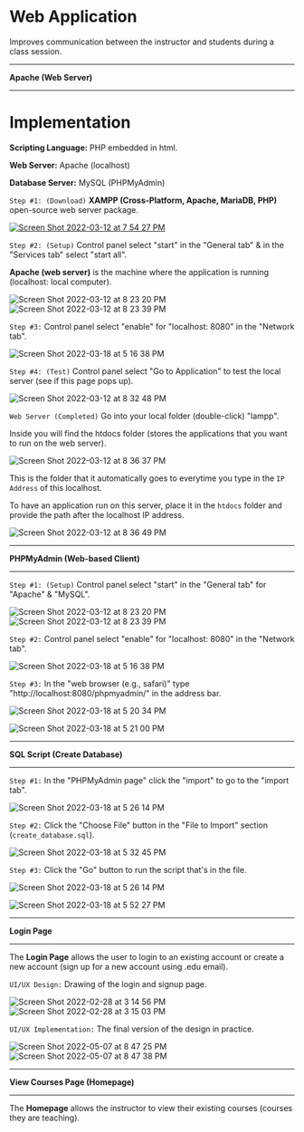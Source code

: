 # Web Application

Improves communication between the instructor and students during a class session.

-----

<b>Apache (Web Server)</b>

-----

# Implementation

<b>Scripting Language:</b> PHP embedded in html.

<b>Web Server:</b> Apache (localhost)

<b>Database Server:</b> MySQL (PHPMyAdmin)


`Step #1: (Download)` <b>XAMPP (Cross-Platform, Apache, MariaDB, PHP)</b> open-source web server package.

[![Screen Shot 2022-03-12 at 7 54 27 PM](https://user-images.githubusercontent.com/32807576/158040258-69a4ae87-2a80-4c45-b6dc-c01b35c4671b.png)](https://www.apachefriends.org/index.html)

`Step #2: (Setup)` Control panel select "start" in the "General tab" & in the "Services tab" select "start all".

<b>Apache (web server)</b> is the machine where the application is running (localhost: local computer). 

![Screen Shot 2022-03-12 at 8 23 20 PM](https://user-images.githubusercontent.com/32807576/158040848-6fbe6fec-bd4e-4c15-9ed9-9a5f5d9adb3b.png)
![Screen Shot 2022-03-12 at 8 23 39 PM](https://user-images.githubusercontent.com/32807576/158040849-6daae533-50ed-497b-9b76-ff094ef8268c.png)

`Step #3:` Control panel select "enable" for "localhost: 8080" in the "Network tab".


![Screen Shot 2022-03-18 at 5 16 38 PM](https://user-images.githubusercontent.com/32807576/159084136-b2dba10a-b109-4b10-9b51-9dc739a85e95.png)


`Step #4: (Test)` Control panel select "Go to Application" to test the local server (see if this page pops up).

![Screen Shot 2022-03-12 at 8 32 48 PM](https://user-images.githubusercontent.com/32807576/158041008-f60ee8a5-b42c-4270-ab3e-771bbc335b80.png)

`Web Server (Completed)` Go into your local folder (double-click) "lampp".

Inside you will find the htdocs folder (stores the applications that you want to run on the web server).

![Screen Shot 2022-03-12 at 8 36 37 PM](https://user-images.githubusercontent.com/32807576/158041100-2b95d297-897d-46a5-b95e-bb70f44668c0.png)

This is the folder that it automatically goes to everytime you type in the `IP Address` of this localhost.

To have an application run on this server, place it in the `htdocs` folder and provide the path after the localhost IP address.

![Screen Shot 2022-03-12 at 8 36 49 PM](https://user-images.githubusercontent.com/32807576/158041102-559c0ec2-f794-4472-936e-8ad9d635096f.png)

-----

<b>PHPMyAdmin (Web-based Client)</b>

-----

`Step #1: (Setup)` Control panel select "start" in the "General tab" for "Apache" & "MySQL".

![Screen Shot 2022-03-12 at 8 23 20 PM](https://user-images.githubusercontent.com/32807576/158040848-6fbe6fec-bd4e-4c15-9ed9-9a5f5d9adb3b.png)
![Screen Shot 2022-03-12 at 8 23 39 PM](https://user-images.githubusercontent.com/32807576/158040849-6daae533-50ed-497b-9b76-ff094ef8268c.png)

`Step #2:` Control panel select "enable" for "localhost: 8080" in the "Network tab".

![Screen Shot 2022-03-18 at 5 16 38 PM](https://user-images.githubusercontent.com/32807576/159084136-b2dba10a-b109-4b10-9b51-9dc739a85e95.png)

`Step #3:` In the "web browser (e.g., safari)" type "http://localhost:8080/phpmyadmin/" in the address bar.

![Screen Shot 2022-03-18 at 5 20 34 PM](https://user-images.githubusercontent.com/32807576/159084485-1e8f3f8c-c2d6-40b9-a0c3-09b089f8810a.png)

![Screen Shot 2022-03-18 at 5 21 00 PM](https://user-images.githubusercontent.com/32807576/159084537-c663b010-c5e6-4ec6-82a8-3ca245ad75bf.png)

-----

<b>SQL Script (Create Database)</b>

-----

`Step #1:` In the "PHPMyAdmin page" click the "import" to go to the "import tab".

![Screen Shot 2022-03-18 at 5 26 14 PM](https://user-images.githubusercontent.com/32807576/159085025-e9475d35-bbad-4505-ac3d-83927a333437.png)

`Step #2:` Click the "Choose File" button in the "File to Import" section (`create_database.sql`).

![Screen Shot 2022-03-18 at 5 32 45 PM](https://user-images.githubusercontent.com/32807576/159085731-7c1b8c69-8560-4e4d-bc39-30e5012a86e5.png)

`Step #3:` Click the "Go" button to run the script that's in the file.

![Screen Shot 2022-03-18 at 5 26 14 PM](https://user-images.githubusercontent.com/32807576/159086073-b72872e1-23ec-4a78-b4e6-cb413d365db3.png)

![Screen Shot 2022-03-18 at 5 52 27 PM](https://user-images.githubusercontent.com/32807576/159088552-aba64fb0-920d-4d78-881c-4c64eaf80f4c.png)


-----

<b>Login Page</b>

-----


The <b>Login Page</b> allows the user to login to an existing account or create a new account (sign up for a new account using .edu email).

`UI/UX Design:` Drawing of the login and signup page.

![Screen Shot 2022-02-28 at 3 14 56 PM](https://user-images.githubusercontent.com/32807576/156052239-9b143bf2-4350-4f83-aa18-dd76a0428b14.png)
![Screen Shot 2022-02-28 at 3 15 03 PM](https://user-images.githubusercontent.com/32807576/156052240-d08230fa-7178-409b-97e0-575571cd339b.png)

`UI/UX Implementation:` The final version of the design in practice.

![Screen Shot 2022-05-07 at 8 47 25 PM](https://user-images.githubusercontent.com/32807576/167277012-bdd72b13-e915-423f-a319-91743260a7a2.png)
![Screen Shot 2022-05-07 at 8 47 38 PM](https://user-images.githubusercontent.com/32807576/167277013-cf29c5fe-7dac-4fe1-80c9-22dcb8c94b42.png)

-----

<b>View Courses Page (Homepage)</b>

-----

The <b>Homepage</b> allows the instructor to view their existing courses (courses they are teaching).


